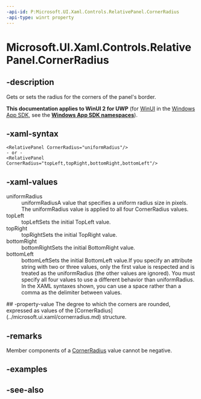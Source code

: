 ```yaml
---
-api-id: P:Microsoft.UI.Xaml.Controls.RelativePanel.CornerRadius
-api-type: winrt property
---
```


<!-- Property syntax
public Windows.UI.Xaml.CornerRadius CornerRadius { get;  set; }
-->

# Microsoft.UI.Xaml.Controls.RelativePanel.CornerRadius

## -description
Gets or sets the radius for the corners of the panel's border.

**This documentation applies to WinUI 2 for UWP** (for [WinUI](/windows/apps/winui/winui3/) in the [Windows App SDK](/windows/apps/windows-app-sdk/), see the **[Windows App SDK namespaces](/windows/windows-app-sdk/api/winrt/)**).

## -xaml-syntax
```xaml
<RelativePanel CornerRadius="uniformRadius"/>
- or -
<RelativePanel CornerRadius="topLeft,topRight,bottomRight,bottomLeft"/>

```


## -xaml-values
<dl><dt>uniformRadius</dt><dd>uniformRadiusA value that specifies a uniform radius size in pixels. The uniformRadius value is applied to all four CornerRadius values.</dd>
<dt>topLeft</dt><dd>topLeftSets the initial TopLeft value.</dd>
<dt>topRight</dt><dd>topRightSets the initial TopRight value.</dd>
<dt>bottomRight</dt><dd>bottomRightSets the initial BottomRight value.</dd>
<dt>bottomLeft</dt><dd>bottomLeftSets the initial BottomLeft value.If you specify an attribute string with two or three values, only the first value is respected and is treated as the uniformRadius (the other values are ignored). You must specify all four values to use a different behavior than uniformRadius. In the XAML syntaxes shown, you can use a space rather than a comma as the delimiter between values.</dd>
</dl>
## -property-value
The degree to which the corners are rounded, expressed as values of the [CornerRadius](../microsoft.ui.xaml/cornerradius.md) structure.

## -remarks
Member components of a [CornerRadius](../microsoft.ui.xaml/cornerradius.md) value cannot be negative.

## -examples

## -see-also

